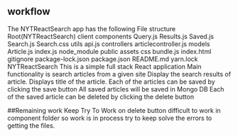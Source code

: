 ## workflow
The NYTReactSearch app has the following File structure Root(NYTReactSearch)  client 
                  components
                     Query.js 
                     Results.js 
                     Saved.js 
                     Search.js 
                     Search.css 
                  utils 
                     api.js 
                  controllers 
                     articlecontroller.js 
                  models 
                    Article.js
                    index.js
                 node_module 
                 public 
                   assets 
                    css 
                 bundle.js 
                 index.html gitignore package-lock.json package.json README.md yarn.lock
NYTReactSearch
This is a simple full stack React application
Main functionality is  search articles from a given site
Display the search results of article.
Displays title of the article.
Each of the articles can be saved by clicking the save button
All saved articles will be saved in Mongo DB
Each of the saved article can be deleted by clicking the delete button

##Remaining work
 Keep Try To Work on delete button
 difficult to work in component folder so work is in process
 try to keep solve the errors to getting the files.